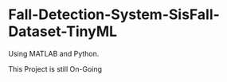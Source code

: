 # Fall-Detection-System-SisFall-Dataset-TinyML
Using MATLAB and Python.

This Project is still On-Going

